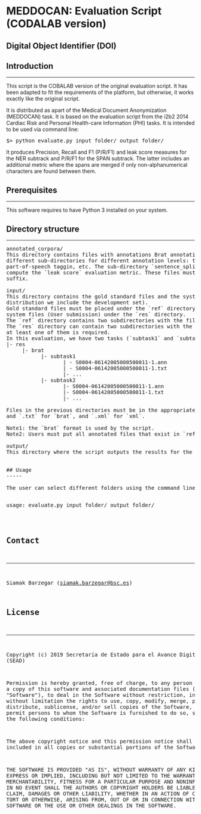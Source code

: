 # MEDDOCAN: Evaluation Script (CODALAB version)

## Digital Object Identifier (DOI)


## Introduction
------------

This script is the COBALAB version of the original evaluation script. It
has been adapted to fit the requirements of the platform, but otherwise, 
it works exactly like the original script.

It is distributed as apart of the Medical Document Anonymization
(MEDDOCAN) task. It is based on the evaluation script from the i2b2 2014
Cardiac Risk and Personal Health-care Information (PHI) tasks. It is
intended to be used via command line:

<pre>
$> python evaluate.py input_folder/ output_folder/
</pre>

It produces Precision, Recall and F1 (P/R/F1) and leak score measures for
the NER subtrack and P/R/F1 for the SPAN subtrack. The latter includes an
additional metric where the spans are merged if only non-alphanumerical
characters are found between them.

## Prerequisites
-------------

This software requires to have Python 3 installed on your system.


## Directory structure
-------------------

<pre>
annotated_corpora/
This directory contains files with annotations Brat annotation format. It may contain
different sub-directories for different annotation levels: tokens, sentence splitting,
part-of-speech taggin, etc. The sub-directory `sentence_splitting` is mandatory to 
compute the `leak score` evaluation metric. These files must be stored with `.ann` 
suffix.

input/
This directory contains the gold standard files and the systems submission files (in this
distribution we include the development set). 
Gold standard files must be placed under the `ref` directory and 
system files (User submission) under the `res` directory. 
The `ref` directory contains two subdirectories with the files in `brat` and `xml` formats. 
The `res` directory can contain two subdirectories with the files in `brat` and `xml` formats, and 
at least one of them is required.
In this evaluation, we have two tasks (`subtask1` and `subtask2`), therefore the res directory should follow the below structure (In this example we show `brat` format, you can submit `xml` format):
|- res
     |- brat
           |- subtask1
                  | - S0004-06142005000500011-1.ann
                  | - S0004-06142005000500011-1.txt
                  |- ...
           |- subtask2
                  |- S0004-06142005000500011-1.ann
                  |- S0004-06142005000500011-1.txt
                  |- ...

Files in the previous directories must be in the appropriate format: `.ann` 
and `.txt` for `brat`, and `.xml` for `xml`. 

Note1: the `brat` format is used by the script. 
Note2: Users must put all annotated files that exist in `ref` directory under `res` directory, otherwise they could not see their results.

output/
This directory where the script outputs the results for the run.


## Usage
-----

The user can select different folders using the command line:

<pre>
usage: evaluate.py input_folder/ output_folder/
</pre>


## Contact
------

Siamak Barzegar (siamak.barzegar@bsc.es)


## License
-------

Copyright (c) 2019 Secretaría de Estado para el Avance Digital (SEAD)

Permission is hereby granted, free of charge, to any person obtaining a 
copy of this software and associated documentation files (the "Software"), 
to deal in the Software without restriction, including without limitation 
the rights to use, copy, modify, merge, publish, distribute, sublicense, 
and/or sell copies of the Software, and to permit persons to whom the 
Software is furnished to do so, subject to the following conditions:

The above copyright notice and this permission notice shall be included 
in all copies or substantial portions of the Software.

THE SOFTWARE IS PROVIDED "AS IS", WITHOUT WARRANTY OF ANY KIND, EXPRESS 
OR IMPLIED, INCLUDING BUT NOT LIMITED TO THE WARRANTIES OF MERCHANTABILITY, 
FITNESS FOR A PARTICULAR PURPOSE AND NONINFRINGEMENT. IN NO EVENT SHALL THE 
AUTHORS OR COPYRIGHT HOLDERS BE LIABLE FOR ANY CLAIM, DAMAGES OR OTHER 
LIABILITY, WHETHER IN AN ACTION OF CONTRACT, TORT OR OTHERWISE, ARISING FROM, 
OUT OF OR IN CONNECTION WITH THE SOFTWARE OR THE USE OR OTHER DEALINGS IN 
THE SOFTWARE.

